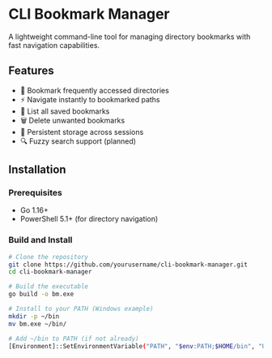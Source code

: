 # CLI Bookmark Manager

A lightweight command-line tool for managing directory bookmarks with fast navigation capabilities.

## Features

- 🔖 Bookmark frequently accessed directories
- ⚡️ Navigate instantly to bookmarked paths
- 📝 List all saved bookmarks
- 🗑️ Delete unwanted bookmarks
- 💾 Persistent storage across sessions
- 🔍 Fuzzy search support (planned)

## Installation

### Prerequisites
- Go 1.16+
- PowerShell 5.1+ (for directory navigation)

### Build and Install
```bash
# Clone the repository
git clone https://github.com/yourusername/cli-bookmark-manager.git
cd cli-bookmark-manager

# Build the executable
go build -o bm.exe 

# Install to your PATH (Windows example)
mkdir -p ~/bin
mv bm.exe ~/bin/

# Add ~/bin to PATH (if not already)
[Environment]::SetEnvironmentVariable("PATH", "$env:PATH;$HOME/bin", "User")